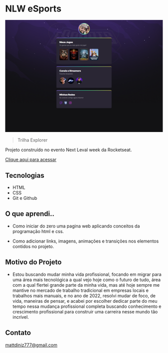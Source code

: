 # NLW eSports

![preview](./.github/preview.png)

> Trilha Explorer

Projeto construído no evento Next Leval week da Rocketseat.

[Clique aqui para acessar](https://mattdiniz.github.io/nlw-esports-explorer)


## Tecnologias

- HTML
- CSS
- Git e Github

## O que aprendi..

- Como iniciar do zero uma pagina web aplicando conceitos da programação html e css.

- Como adicionar links, imagens, animações e transições nos elementos contidos no projeto.

## Motivo do Projeto

- Estou buscando mudar minha vida profissional, focando em migrar para uma área mais tecnológica a qual vejo hoje como o futuro de tudo, área com a qual flertei grande parte da minha vida, mas até hoje sempre me mantive no mercado de trabalho tradicional em empresas locais e trabalhos mais manuais, e no ano de 2022, resolvi mudar de foco, de vida, maneiras de pensar, e acabei por escolher dedicar parte do meu tempo nessa mudança profissional completa buscando conhecimento e crescimento profissional para construir uma carreira nesse mundo tão incrível.

## Contato

mattdiniz777@gmail.com